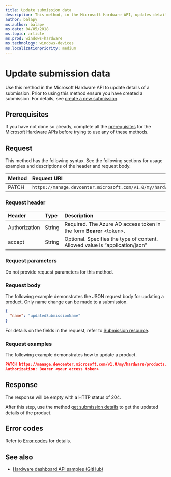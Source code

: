 ```yaml
---
title: Update submission data
description: This method, in the Microsoft Hardware API, updates details of a submission.
author: balapv
ms.author: balapv
ms.date: 04/05/2018
ms.topic: article
ms.prod: windows-hardware
ms.technology: windows-devices
ms.localizationpriority: medium
---
```


# Update submission data 

Use this method in the Microsoft Hardware API to update details of a submission. Prior to using this method ensure you have created a submission. For details, see [create a new submission](create-a-new-hardware-submission.md).


## Prerequisites
If you have not done so already, complete all the [prerequisites](dashboard-api.md) for the Microsoft Hardware APIs before trying to use any of these methods.

## Request
This method has the following syntax. See the following sections for usage examples and descriptions of the header and request body.

| Method | Request URI |
|:--|:--|
| PATCH | `https://manage.devcenter.microsoft.com/v1.0/my/hardware/products/{productID}/submissions/{submissionId}`

### Request header

| Header | Type | Description |
|:--|:--|:--|
|Authorization | String | Required. The Azure AD access token in the form **Bearer** \<token\>. |
| accept | String |	Optional. Specifies the type of content. Allowed value is “application/json” |

### Request parameters

Do not provide request parameters for this method.

### Request body

The following example demonstrates the JSON request body for updating a product. Only name change can be made to a submission.

```json
{
  "name": "updatedSubmissionName"
}
```

For details on the fields in the request, refer to [Submission resource](get-product-data.md#submission-resource).

### Request examples
The following example demonstrates how to update a product.

```json 
PATCH https://manage.devcenter.microsoft.com/v1.0/my/hardware/products/14631253285588838/submissions/1152921504627422408 HTTP/1.1
Authorization: Bearer <your access token>
```

## Response

The response will be empty with a HTTP status of 204.

After this step, use the method [get submission details](get-a-submission.md) to get the updated details of the product.

## Error codes
Refer to [Error codes](get-product-data.md#error-codes) for details.

## See also

* [Hardware dashboard API samples (GitHub)](https://aka.ms/hpc_async_api_samples)